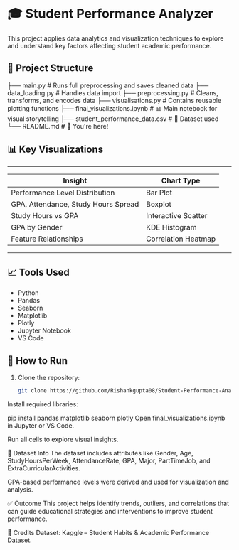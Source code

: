# 🎓 Student Performance Analyzer

This project applies data analytics and visualization techniques to explore and understand key factors affecting student academic performance.

## 📁 Project Structure
├── main.py # Runs full preprocessing and saves cleaned data
├── data_loading.py # Handles data import
├── preprocessing.py # Cleans, transforms, and encodes data
├── visualisations.py # Contains reusable plotting functions
├── final_visualizations.ipynb # 📊 Main notebook for visual storytelling
├── student_performance_data.csv # 📂 Dataset used
└── README.md # 📘 You're here!

## 📊 Key Visualizations
-------------------------------------------------------------
|          Insight                    |    Chart Type       |
|-------------------------------------|---------------------|
| Performance Level Distribution      | Bar Plot            |
| GPA, Attendance, Study Hours Spread | Boxplot             |
| Study Hours vs GPA                  | Interactive Scatter |
| GPA by Gender                       | KDE Histogram       |
| Feature Relationships               | Correlation Heatmap |
-------------------------------------------------------------
## 📈 Tools Used

- Python
- Pandas
- Seaborn
- Matplotlib
- Plotly
- Jupyter Notebook
- VS Code

## 📘 How to Run

1. Clone the repository:
   ```bash
   git clone https://github.com/Rishankgupta08/Student-Performance-Analyzer.git
Install required libraries:

pip install pandas matplotlib seaborn plotly
Open final_visualizations.ipynb in Jupyter or VS Code.

Run all cells to explore visual insights.

📌 Dataset Info
The dataset includes attributes like Gender, Age, StudyHoursPerWeek, AttendanceRate, GPA, Major, PartTimeJob, and ExtraCurricularActivities.

GPA-based performance levels were derived and used for visualization and analysis.

✅ Outcome
This project helps identify trends, outliers, and correlations that can guide educational strategies and interventions to improve student performance.

🙌 Credits
Dataset: Kaggle – Student Habits & Academic Performance Dataset.
